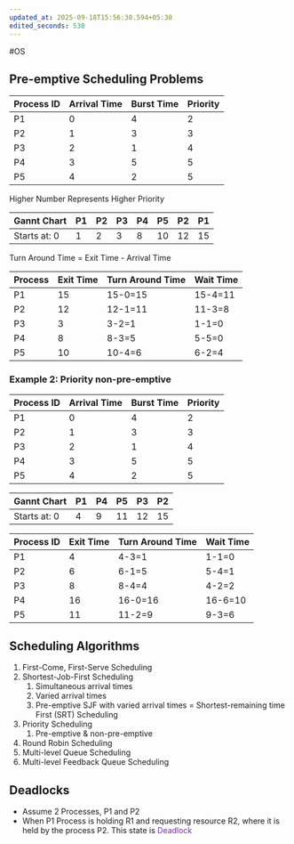 ```yaml
---
updated_at: 2025-09-18T15:56:30.594+05:30
edited_seconds: 530
---
```

#OS 
## Pre-emptive Scheduling Problems

| Process ID | Arrival Time | Burst Time | Priority |
| ---------- | ------------ | ---------- | -------- |
| P1         | 0            | 4          | 2        |
| P2         | 1            | 3          | 3        |
| P3         | 2            | 1          | 4        |
| P4         | 3            | 5          | 5        |
| P5         | 4            | 2          | 5        |
Higher Number Represents Higher Priority



| Gannt Chart    | P1  | P2  | P3  | P4  | P5  | P2  | P1  |
| -------------- | --- | --- | --- | --- | --- | --- | --- |
| Starts at:   0 | 1   | 2   | 3   | 8   | 10  | 12  | 15  |
Turn Around Time = Exit Time - Arrival Time


| Process | Exit Time | Turn Around Time | Wait Time |
| ------- | --------- | ---------------- | --------- |
| P1      | 15        | 15-0=15          | 15-4=11   |
| P2      | 12        | 12-1=11          | 11-3=8    |
| P3      | 3         | 3-2=1            | 1-1=0     |
| P4      | 8         | 8-3=5            | 5-5=0     |
| P5      | 10        | 10-4=6           | 6-2=4     |
### Example 2: Priority non-pre-emptive

| Process ID | Arrival Time | Burst Time | Priority |
| ---------- | ------------ | ---------- | -------- |
| P1         | 0            | 4          | 2        |
| P2         | 1            | 3          | 3        |
| P3         | 2            | 1          | 4        |
| P4         | 3            | 5          | 5        |
| P5         | 4            | 2          | 5        |

| Gannt Chart    | P1  | P4  | P5  | P3  | P2  |
| -------------- | --- | --- | --- | --- | --- |
| Starts at:   0 | 4   | 9   | 11  | 12  | 15  |

| Process ID | Exit Time | Turn Around Time | Wait Time |
| ---------- | --------- | ---------------- | --------- |
| P1         | 4         | 4-3=1            | 1-1=0     |
| P2         | 6         | 6-1=5            | 5-4=1     |
| P3         | 8         | 8-4=4            | 4-2=2     |
| P4         | 16        | 16-0=16          | 16-6=10   |
| P5         | 11        | 11-2=9           | 9-3=6     |


## Scheduling Algorithms
1) First-Come, First-Serve Scheduling
2) Shortest-Job-First Scheduling
	1) Simultaneous arrival times
	2) Varied arrival times
	3) Pre-emptive SJF with varied arrival times = Shortest-remaining time First (SRT) Scheduling
3) Priority Scheduling
	1) Pre-emptive & non-pre-emptive
4) Round Robin Scheduling
5) Multi-level Queue Scheduling
6) Multi-level Feedback Queue Scheduling
## Deadlocks
- Assume 2 Processes, P1 and P2
- When P1 Process is holding R1 and requesting resource R2, where it is held by the process P2. This state is <font color="#7030a0">Deadlock</font>
